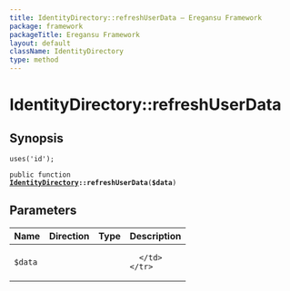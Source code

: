 ```yaml
---
title: IdentityDirectory::refreshUserData — Eregansu Framework
package: framework
packageTitle: Eregansu Framework
layout: default
className: IdentityDirectory
type: method
---
```


# IdentityDirectory::refreshUserData

## Synopsis

<code>uses('id');</code>

<code>public function <b><a href="IdentityDirectory">IdentityDirectory</a>::refreshUserData</b>(<b>$data</b>)</code>

## Parameters

<table>
  <thead>
    <tr>
      <th>Name</th>
      <th>Direction</th>
      <th>Type</th>
      <th>Description</th>
    </tr>
  </thead>
  <tbody>
    <tr>
      <td><code>$data</code>
      <td><i></i></td>
      <td></td>
      <td>

      </td>
    </tr>
  </tbody>
</table>


